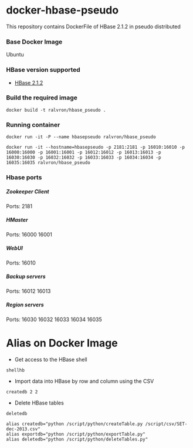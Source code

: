 # docker-hbase-pseudo

This repository contains DockerFile of HBase 2.1.2 in pseudo distributed

### Base Docker Image

Ubuntu

### HBase version supported

- [HBase 2.1.2](https://archive.apache.org/dist/hbase/2.1.2/)

### Build the required image

```
docker build -t ralvron/hbase_pseudo .
```

### Running container

```
docker run -it -P --name hbasepseudo ralvron/hbase_pseudo
```
```
docker run -it --hostname=hbasepseudo -p 2181:2181 -p 16010:16010 -p 16000:16000 -p 16001:16001 -p 16012:16012 -p 16013:16013 -p 16030:16030 -p 16032:16032 -p 16033:16033 -p 16034:16034 -p 16035:16035 ralvron/hbase_pseudo
```

### Hbase ports 
##### Zookeeper Client
Ports: 2181
##### HMaster
Ports: 16000 16001 
##### WebUI
Ports: 16010
##### Backup servers
Ports: 16012 16013
##### Region servers
Ports: 16030 16032 16033 16034 16035

# Alias on Docker Image
- Get access to the HBase shell
```
shellhb
```

- Import data into HBase by row and column using the CSV
```
createdb 2 2
```

- Delete HBase tables
```
deletedb
```

```
alias createdb="python /script/python/createTable.py /script/csv/SET-dec-2013.csv"
alias exportdb="python /script/python/exportTable.py"
alias deletedb="python /script/python/deleteTables.py"
```
